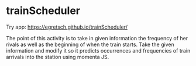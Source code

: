 # trainScheduler
Try app: https://egretsch.github.io/trainScheduler/

The point of this activity is to take in given information the frequency of her rivals as well as the beginning of when the train starts. Take the given information and modify it so it predicts occurrences and frequencies of train arrivals into the station using momenta JS.